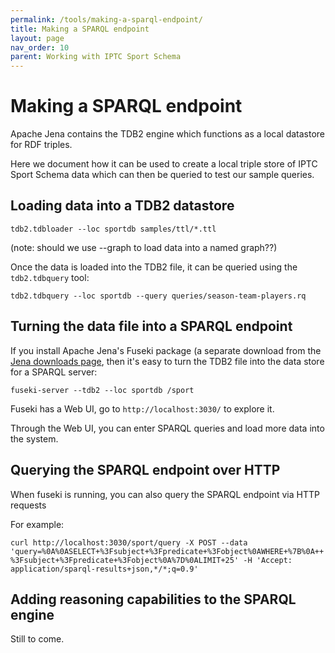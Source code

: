 ```yaml
---
permalink: /tools/making-a-sparql-endpoint/
title: Making a SPARQL endpoint 
layout: page
nav_order: 10
parent: Working with IPTC Sport Schema
---
```

# Making a SPARQL endpoint

Apache Jena contains the TDB2 engine which functions as a local datastore for RDF triples.

Here we document how it can be used to create a local triple store of IPTC Sport Schema data
which can then be queried to test our sample queries.

## Loading data into a TDB2 datastore

`tdb2.tdbloader --loc sportdb samples/ttl/*.ttl`

(note: should we use --graph to load data into a named graph??)

Once the data is loaded into the TDB2 file, it can be queried using the `tdb2.tdbquery` tool:

`tdb2.tdbquery --loc sportdb --query queries/season-team-players.rq`

## Turning the data file into a SPARQL endpoint

If you install Apache Jena's Fuseki package (a separate download from the
[Jena downloads page](https://jena.apache.org/download/index.cgi), then it's easy to
turn the TDB2 file into the data store for a SPARQL server:

`fuseki-server --tdb2 --loc sportdb /sport`

Fuseki has a Web UI, go to `http://localhost:3030/` to explore it.

Through the Web UI, you can enter SPARQL queries and load more data into the system.

## Querying the SPARQL endpoint over HTTP

When fuseki is running, you can also query the SPARQL endpoint via HTTP requests

For example:

`curl http://localhost:3030/sport/query -X POST --data 'query=%0A%0ASELECT+%3Fsubject+%3Fpredicate+%3Fobject%0AWHERE+%7B%0A++%3Fsubject+%3Fpredicate+%3Fobject%0A%7D%0ALIMIT+25' -H 'Accept: application/sparql-results+json,*/*;q=0.9'`

## Adding reasoning capabilities to the SPARQL engine

Still to come.

